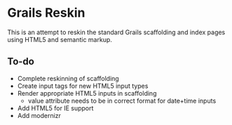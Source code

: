 # Grails Reskin

This is an attempt to reskin the standard Grails scaffolding and index pages using HTML5 and semantic markup.

## To-do

* Complete reskinning of scaffolding
* Create input tags for new HTML5 input types
* Render appropriate HTML5 inputs in scaffolding
   * value attribute needs to be in correct format for date+time inputs
* Add HTML5 for IE support
* Add modernizr